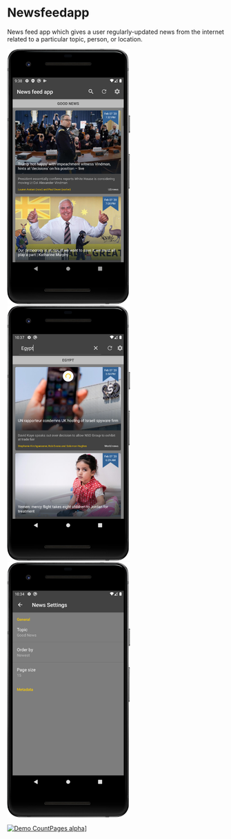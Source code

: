 # Newsfeedapp
News feed app which gives a user regularly-updated news from the internet related to a particular topic, person, or location. 

<img src="https://github.com/abdelaz9z/Newsfeedapp/blob/master/device-2020-02-07-213853.png" width=285><img src="https://github.com/abdelaz9z/Newsfeedapp/blob/master/device-2020-02-07-223812.png" width=285><img src="https://github.com/abdelaz9z/Newsfeedapp/blob/master/device-2020-02-07-223439.png" width=285>

[![Demo CountPages alpha](https://img.youtube.com/vi/dOyUGQdCJM0/maxresdefault.jpg)](https://youtu.be/dOyUGQdCJM0)]

